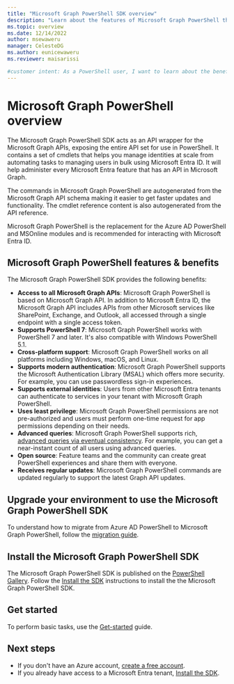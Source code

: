 ```yaml
---
title: "Microsoft Graph PowerShell SDK overview"
description: "Learn about the features of Microsoft Graph PowerShell that can help you derive insights and analytics, and build unique, intelligent apps."
ms.topic: overview
ms.date: 12/14/2022
author: msewaweru
manager: CelesteDG
ms.author: eunicewaweru
ms.reviewer: maisarissi

#customer intent: As a PowerShell user, I want to learn about the benefits of Microsoft Graph PowerShell SDK, so that I can get started with installing it and benefit from regular updates and cross-platform support.
---
```

# Microsoft Graph PowerShell overview

The Microsoft Graph PowerShell SDK acts as an API wrapper for the Microsoft Graph APIs, exposing the entire API set for use in PowerShell. It contains a set of cmdlets that helps you manage identities at scale from automating tasks to managing users in bulk using Microsoft Entra ID.
It will help administer every Microsoft Entra feature that has an API in Microsoft Graph.

The commands in Microsoft Graph PowerShell are autogenerated from the Microsoft Graph API schema making it easier to get faster updates and functionality. The cmdlet reference content is also autogenerated from the API reference.

Microsoft Graph PowerShell is the replacement for the Azure AD PowerShell and MSOnline modules and is recommended for interacting with Microsoft Entra ID.

## Microsoft Graph PowerShell features & benefits

The Microsoft Graph PowerShell SDK provides the following benefits:

- **Access to all Microsoft Graph APIs**: Microsoft Graph PowerShell is based on Microsoft Graph API. In addition to Microsoft Entra ID, the Microsoft Graph API includes APIs from other Microsoft services like SharePoint, Exchange, and Outlook, all accessed through a single endpoint with a single access token.
- **Supports PowerShell 7**: Microsoft Graph PowerShell works with PowerShell 7 and later. It's also compatible with Windows PowerShell 5.1.
- **Cross-platform support**: Microsoft Graph PowerShell works on all platforms including Windows, macOS, and Linux.
- **Supports modern authentication**: Microsoft Graph PowerShell supports the Microsoft Authentication Library (MSAL) which offers more security. For example, you can use passwordless sign-in experiences.
- **Supports external identities**: Users from other Microsoft Entra tenants can authenticate to services in your tenant with Microsoft Graph PowerShell.
- **Uses least privilege**: Microsoft Graph PowerShell permissions are not pre-authorized and users must perform one-time request for app permissions depending on their needs.
- **Advanced queries**: Microsoft Graph PowerShell supports rich, [advanced queries via eventual consistency](/graph/aad-advanced-queries?tabs=powershell). For example, you can get a near-instant count of all users using advanced queries.
- **Open source**: Feature teams and the community can create great PowerShell experiences and share them with everyone.
- **Receives regular updates**: Microsoft Graph PowerShell commands are updated regularly to support the latest Graph API updates.

## Upgrade your environment to use the Microsoft Graph PowerShell SDK

To understand how to migrate from Azure AD PowerShell to Microsoft Graph PowerShell, follow the [migration guide](migration-steps.md).

## Install the Microsoft Graph PowerShell SDK

The Microsoft Graph PowerShell SDK is published on the [PowerShell Gallery](https://www.powershellgallery.com/packages/Microsoft.Graph). Follow the [Install the SDK](/graph/powershell/installation) instructions to install the the Microsoft Graph PowerShell SDK.

## Get started

To perform basic tasks, use the [Get-started](/graph/powershell/get-started) guide.

## Next steps

- If you don't have an Azure account, [create a free account](https://azure.microsoft.com/free).
- If you already have access to a Microsoft Entra tenant, [Install the SDK](/graph/powershell/installation).
